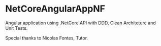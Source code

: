 # NetCoreAngularAppNF
Angular application using .NetCore API with DDD, Clean Architeture and Unit Tests. 

 Special thanks to Nicolas Fontes, Tutor.

